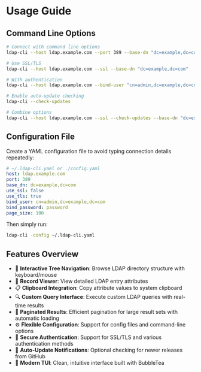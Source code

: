 # Usage Guide

## Command Line Options

```bash
# Connect with command line options
ldap-cli --host ldap.example.com --port 389 --base-dn "dc=example,dc=com"

# Use SSL/TLS
ldap-cli --host ldap.example.com --ssl --base-dn "dc=example,dc=com"

# With authentication
ldap-cli --host ldap.example.com --bind-user "cn=admin,dc=example,dc=com" --bind-password "password" --base-dn "dc=example,dc=com"

# Enable auto-update checking
ldap-cli --check-updates

# Combine options
ldap-cli --host ldap.example.com --ssl --check-updates --base-dn "dc=example,dc=com"
```

## Configuration File

Create a YAML configuration file to avoid typing connection details repeatedly:

```yaml
# ~/.ldap-cli.yaml or ./config.yaml
host: ldap.example.com
port: 389
base_dn: dc=example,dc=com
use_ssl: false
use_tls: true
bind_user: cn=admin,dc=example,dc=com
bind_password: password
page_size: 100
```

Then simply run:
```bash
ldap-cli -config ~/.ldap-cli.yaml
```

## Features Overview

- 🌲 **Interactive Tree Navigation**: Browse LDAP directory structure with keyboard/mouse
- 📄 **Record Viewer**: View detailed LDAP entry attributes
- 📋 **Clipboard Integration**: Copy attribute values to system clipboard
- 🔍 **Custom Query Interface**: Execute custom LDAP queries with real-time results
- 📖 **Paginated Results**: Efficient pagination for large result sets with automatic loading
- ⚙️ **Flexible Configuration**: Support for config files and command-line options
- 🔐 **Secure Authentication**: Support for SSL/TLS and various authentication methods
- 🔄 **Auto-Update Notifications**: Optional checking for newer releases from GitHub
- 🎨 **Modern TUI**: Clean, intuitive interface built with BubbleTea
